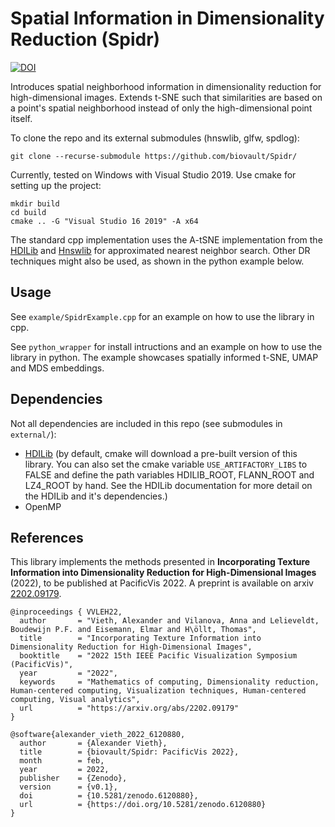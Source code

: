 # Spatial Information in Dimensionality Reduction (Spidr)

[![DOI](https://zenodo.org/badge/460389824.svg)](https://zenodo.org/badge/latestdoi/460389824)

Introduces spatial neighborhood information in dimensionality reduction for high-dimensional images. 
Extends t-SNE such that similarities are based on a point's spatial neighborhood instead of only the high-dimensional point itself.

To clone the repo and its external submodules (hnswlib, glfw, spdlog):

```git clone --recurse-submodule https://github.com/biovault/Spidr/```

Currently, tested on Windows with Visual Studio 2019. Use cmake for setting up the project:
```
mkdir build
cd build
cmake .. -G "Visual Studio 16 2019" -A x64
```

The standard cpp implementation uses the A-tSNE implementation from the [HDILib](https://github.com/biovault/HDILib) and [Hnswlib](https://github.com/nmslib/hnswlib) for approximated nearest neighbor search. Other DR techniques might also be used, as shown in the python example below.

## Usage

See `example/SpidrExample.cpp` for an example on how to use the library in cpp.

See `python_wrapper` for install intructions and an example on how to use the library in python. The example showcases spatially informed t-SNE, UMAP and MDS embeddings.

## Dependencies
Not all dependencies are included in this repo (see submodules in `external/`): 
- [HDILib](https://github.com/biovault/HDILib) (by default, cmake will download a pre-built version of this library. You can also set the cmake variable `USE_ARTIFACTORY_LIBS` to FALSE and define the path variables HDILIB_ROOT, FLANN_ROOT and LZ4_ROOT by hand. See the HDILib documentation for more detail on the HDILib and it's dependencies.)
- OpenMP

## References
This library implements the methods presented in **Incorporating Texture Information into Dimensionality Reduction for High-Dimensional Images** (2022), to be published at PacificVis 2022. A preprint is available on arxiv [2202.09179](https://arxiv.org/abs/2202.09179).

```
@inproceedings { VVLEH22,
  author       = "Vieth, Alexander and Vilanova, Anna and Lelieveldt, Boudewijn P.F. and Eisemann, Elmar and H\öllt, Thomas",
  title        = "Incorporating Texture Information into Dimensionality Reduction for High-Dimensional Images",
  booktitle    = "2022 15th IEEE Pacific Visualization Symposium (PacificVis)",
  year         = "2022",
  keywords     = "Mathematics of computing, Dimensionality reduction,  Human-centered computing, Visualization techniques, Human-centered computing, Visual analytics",
  url          = "https://arxiv.org/abs/2202.09179"
}

@software{alexander_vieth_2022_6120880,
  author       = {Alexander Vieth},
  title        = {biovault/Spidr: PacificVis 2022},
  month        = feb,
  year         = 2022,
  publisher    = {Zenodo},
  version      = {v0.1},
  doi          = {10.5281/zenodo.6120880},
  url          = {https://doi.org/10.5281/zenodo.6120880}
}
```

